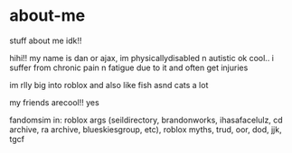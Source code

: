 # about-me
stuff about me idk!!

hihi!! my name is dan or ajax, im physicallydisabled n autistic ok cool.. i suffer from chronic pain n fatigue due to it and often get injuries

im rlly big into roblox and also like fish asnd cats a lot

my friends arecool!! yes

fandomsim in: roblox args (seildirectory, brandonworks, ihasafacelulz, cd archive, ra archive, blueskiesgroup, etc), roblox myths, trud, oor, dod, jjk, tgcf
